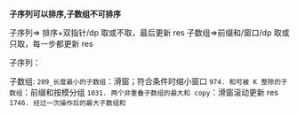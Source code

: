 **子序列可以排序,子数组不可排序**

子序列=> 排序+双指针/dp 取或不取，最后更新 res
子数组=>前缀和/窗口/dp 取或只取，每一步都更新 res

子序列：

子数组:
`209_长度最小的子数组`：滑窗；符合条件时缩小窗口
`974. 和可被 K 整除的子数组`：前缀和按模分组
`1031. 两个非重叠子数组的最大和 copy`：滑窗滚动更新 res
`1746. 经过一次操作后的最大子数组和`
